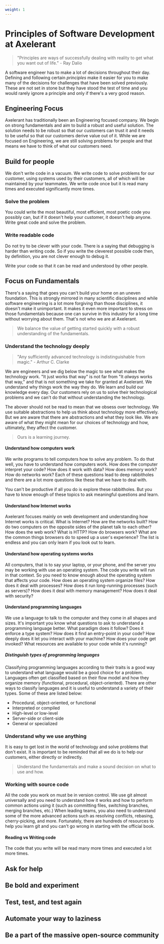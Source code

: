 ```yaml
---
weight: 1
---
```


# Principles of Software Development at Axelerant

> "Principles are ways of successfully dealing with reality to get what you want out of life." - Ray Dalio

A software engineer has to make a lot of decisions throughout their day. Defining and following certain _principles_ make it easier for you to make many of the decisions for challenges that have been solved previously. These are not set in stone but they have stood the test of time and you would rarely ignore a principle and only if there's a very good reason.

## Engineering Focus

Axelerant has traditionally been an Engineering focused company. We begin on strong fundamentals and aim to build a robust and useful solution. The solution needs to be robust so that our customers can trust it and it needs to be useful so that our customers derive value out of it. While we are focused on Engineering, we are still solving problems for people and that means we have to think of what our customers need.

## Build for people

We don't write code in a vacuum. We write code to solve problems for our customer, using systems used by their customers, all of which will be maintained by your teammates. We write code once but it is read many times and executed significantly more times.

### Solve the problem

You could write the most beautiful, most efficient, most poetic code you possibly can, but if it doesn't help your customer, it doesn't help anyone. Write great code and solve the problem.

### Write readable code

Do not try to be clever with your code. There is a saying that debugging is harder than writing code. So if you write the cleverest possible code then, by definition, you are not clever enough to debug it.

Write your code so that it can be read and understood by other people.

## Focus on Fundamentals

There's a saying that goes you can't build your home on an uneven foundation. This is strongly mirrored in many scientific disciplines and while software engineering is a lot more forgiving than those disciplines, it doesn't make it unimportant. It makes it even more important to stress on those fundamentals because one can survive in this industry for a long time without worrying about them. That's not who we are at Axelerant.

> We balance the value of getting started quickly with a robust understanding of the fundamentals.

### Understand the technology deeply

> "Any sufficiently advanced technology is indistinguishable from magic." - Arthur C. Clarke

We are engineers and we dig below the magic to see what makes the technology work. "It just works that way" is not far from "It _always_ works that way," and that is not something we take for granted at Axelerant. We understand why things work the way they do. We learn and build our knowledge every day. Our customers rely on us to solve their technological problems and we can't do that without understanding the technology.

The abover should not be read to mean that we obsess over technology. We use suitable abstractions to help us think about technology more effectively. But we are aware that there are abstractions and what they look like. We are aware of what they might mean for our choices of technology and how, ultimately, they affect the customer.

> Ours is a learning journey.

#### Understand how computers work

We write programs to tell computers how to solve any problem. To do that well, you have to understand how computers work. How does the computer interpret your code? How does it work with data? How does memory work? How do networks work? Each of these questions lead to deep rabbitholes and there are a lot more questions like these that we have to deal with.

You can't be productive if all you do is explore these rabbitholes. But you have to know enough of these topics to ask meaningful questions and learn.

#### Understand how Internet works

Axelerant focuses mainly on web development and understanding how Internet works is critical. What is Internet? How are the networks built? How do two computers on the opposite sides of the planet talk to each other? How does the web work? What is HTTP? How do browsers work? What are the common things browsers do to speed up a user's experience? The list is endless and you can only learn if you look out to learn.

#### Understand how operating systems works

All computers, that is to say your laptop, or your phone, and the server you may be working with use an operating system. The code you write will run in that context. So you need to know enough about the operating system that affects your code. How does an operating system organize files? How does it deal with processes? How does it run long-running processes (such as servers)? How does it deal with memory management? How does it deal with security?

#### Understand programming languages

We use a language to talk to the computer and they come in all shapes and sizes. It's important you know what questions to ask to understand a programming language better. What paradigm does it follow? Does it enforce a type system? How does it find an entry-point in your code? How deeply does it let you interact with your machine? How does your code get invoked? What resources are available to your code while it's running?

##### Distinguish types of programming languages

Classifying programming languages according to their traits is a good way to understand what language would be a good choice for a problem. Languages often get classified based on their flow model and how they organize memory (functional, procedural, object-oriented). There are other ways to classify languages and it is useful to understand a variety of their types. Some of these are listed below:

- Procedural, object-oriented, or functional
- Interpreted or compiled
- High-level or low-level
- Server-side or client-side
- General or specialized

### Understand why we use anything

It is easy to get lost in the world of technology and solve problems that don't exist. It is important to be reminded that all we do is to help our customers, either directly or indirectly.

> Understand the fundamentals and make a sound decision on what to use and how.

### Working with source code

All the code you work on must be in version control. We use git almost universally and you need to understand how it works and how to perform common actions using it (such as committing files, switching branches, merging branches, etc.) When leading teams, you also need to understand some of the more advanced actions such as resolving conflicts, rebasing, cherry-picking, and more. Fortunately, there are hundreds of resources to help you learn git and you can't go wrong in starting with the official book.

#### Reading vs Writing code

The code that you write will be read many more times and executed a lot more times.

## Ask for help

## Be bold and experiment

## Test, test, and test again

## Automate your way to laziness

## Be a part of the massive open-source community
